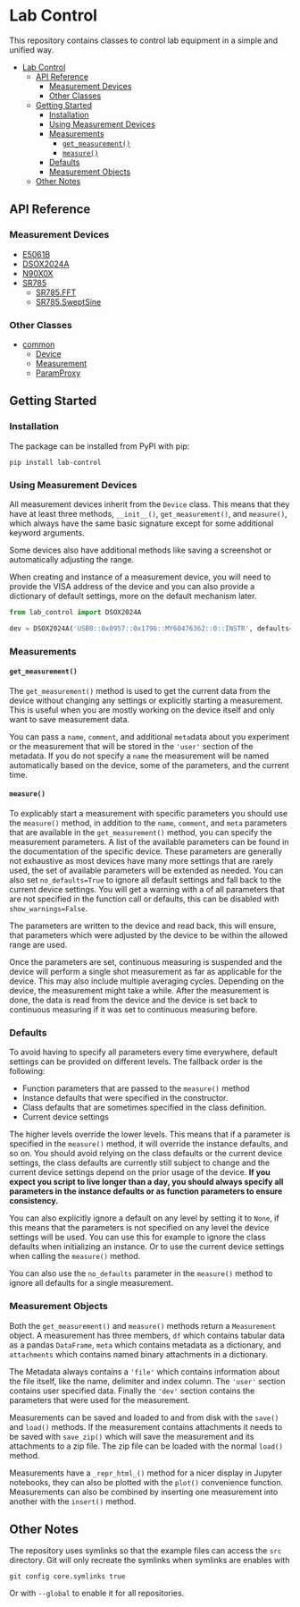 # Lab Control

This repository contains classes to control lab equipment in a simple and unified way.

- [Lab Control](#lab-control)
  - [API Reference](#api-reference)
    - [Measurement Devices](#measurement-devices)
    - [Other Classes](#other-classes)
  - [Getting Started](#getting-started)
    - [Installation](#installation)
    - [Using Measurement Devices](#using-measurement-devices)
    - [Measurements](#measurements)
      - [`get_measurement()`](#get_measurement)
      - [`measure()`](#measure)
    - [Defaults](#defaults)
    - [Measurement Objects](#measurement-objects)
  - [Other Notes](#other-notes)

## API Reference

### Measurement Devices

- [E5061B](doc/e5061b.md)
- [DSOX2024A](doc/dsox2024a.md)
- [N90X0X](doc/n90x0x.md)
- [SR785](doc/sr785.md)
  - [SR785.FFT](doc/sr785.md#sr785.FFT)
  - [SR785.SweptSine](doc/sr785.md#sr785.SweptSine)

### Other Classes

- [common](doc/common.md)
  - [Device](doc/common.md#common.Device)
  - [Measurement](doc/common.md#common.Measurement)
  - [ParamProxy](doc/common.md#common.ParamProxy)

## Getting Started

### Installation

The package can be installed from PyPI with pip:

```shell
pip install lab-control
```

### Using Measurement Devices

All measurement devices inherit from the `Device` class. This means that they have at least three methods, `__init__()`, `get_measurement()`, and `measure()`, which always have the same basic signature except for some additional keyword arguments.

Some devices also have additional methods like saving a screenshot or automatically adjusting the range.

When creating and instance of a measurement device, you will need to provide the VISA address of the device and you can also provide a dictionary of default settings, more on the default mechanism later.

```python
from lab_control import DSOX2024A

dev = DSOX2024A('USB0::0x0957::0x1796::MY60476362::0::INSTR', defaults={'time_points': 1000})
```

### Measurements

#### `get_measurement()`

The `get_measurement()` method is used to get the current data from the device without changing any settings or explicitly starting a measurement. This is useful when you are mostly working on the device itself and only want to save measurement data.

You can pass a `name`, `comment`, and additional `meta`data about you experiment or the measurement that will be stored in the `'user'` section of the metadata. If you do not specify a `name` the measurement will be named automatically based on the device, some of the parameters, and the current time.

#### `measure()`

To explicably start a measurement with specific parameters you should use the `measure()` method, in addition to the `name`, `comment`, and `meta` parameters that are available in the `get_measurement()` method, you can specify the measurement parameters. A list of the available parameters can be found in the documentation of the specific device. These parameters are generally not exhaustive as most devices have many more settings that are rarely used, the set of available parameters will be extended as needed. You can also set `no_defaults=True` to ignore all default settings and fall back to the current device settings. You will get a warning with a of all parameters that are not specified in the function call or defaults, this can be disabled with `show_warnings=False`.

The parameters are written to the device and read back, this will ensure, that parameters which were adjusted by the device to be within the allowed range are used.

Once the parameters are set, continuous measuring is suspended and the device will perform a single shot measurement as far as applicable for the device. This may also include multiple averaging cycles. Depending on the device, the measurement might take a while. After the measurement is done, the data is read from the device and the device is set back to continuous measuring if it was set to continuous measuring before.

### Defaults

To avoid having to specify all parameters every time everywhere, default settings can be provided on different levels. The fallback order is the following:

- Function parameters that are passed to the `measure()` method
- Instance defaults that were specified in the constructor.
- Class defaults that are sometimes specified in the class definition.
- Current device settings

The higher levels override the lower levels. This means that if a parameter is specified in the `measure()` method, it will override the instance defaults, and so on. You should avoid relying on the class defaults or the current device settings, the class defaults are currently still subject to change and the current device settings depend on the prior usage of the device. **If you expect you script to live longer than a day, you should always specify all parameters in the instance defaults or as function parameters to ensure consistency.**

You can also explicitly ignore a default on any level by setting it to `None`, if this means that the parameters is not specified on any level the device settings will be used. You can use this for example to ignore the class defaults when initializing an instance. Or to use the current device settings when calling the `measure()` method.

You can also use the `no_defaults` parameter in the `measure()` method to ignore all defaults for a single measurement.

### Measurement Objects

Both the `get_measurement()` and `measure()` methods return a `Measurement` object. A measurement has three members, `df` which contains tabular data as a pandas `DataFrame`, `meta` which contains metadata as a dictionary, and `attachments` which contains named binary attachments in a dictionary.

The Metadata always contains a `'file'` which contains information about the file itself, like the name, delimiter and index column. The `'user'` section contains user specified data. Finally the `'dev'` section contains the parameters that were used for the measurement.

Measurements can be saved and loaded to and from disk with the `save()` and `load()` methods. If the measurement contains attachments it needs to be saved with `save_zip()` which will save the measurement and its attachments to a zip file. The zip file can be loaded with the normal `load()` method.

Measurements have a `_repr_html_()` method for a nicer display in Jupyter notebooks, they can also be plotted with the `plot()` convenience function. Measurements can also be combined by inserting one measurement into another with the `insert()` method.

## Other Notes

The repository uses symlinks so that the example files can access the `src` directory. Git will only recreate the symlinks when symlinks are enables with

```shell
git config core.symlinks true
```

Or with `--global` to enable it for all repositories.
